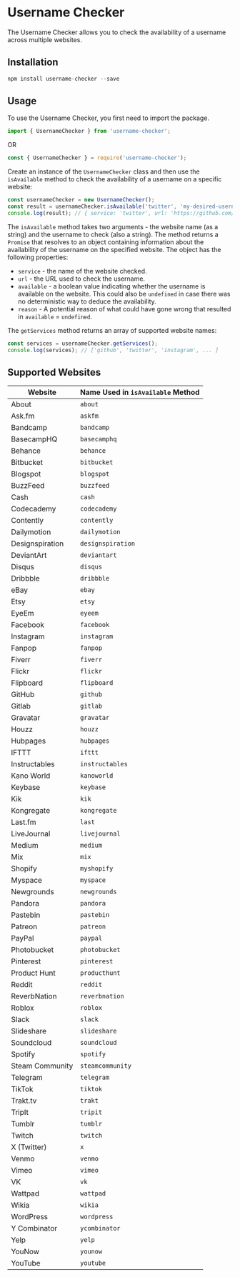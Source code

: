 # Username Checker
The Username Checker allows you to check the availability of a username across multiple websites.

## Installation

```js
npm install username-checker --save
```


## Usage

To use the Username Checker, you first need to import the package.


```js
import { UsernameChecker } from 'username-checker';
```
OR
```js
const { UsernameChecker } = require('username-checker');
```


Create an instance of the `UsernameChecker` class and then use the `isAvailable` method to check the availability of a username on a specific website:

```js
const usernameChecker = new UsernameChecker();
const result = usernameChecker.isAvailable('twitter', 'my-desired-username');
console.log(result); // { service: 'twitter', url: 'https://github.com/my-desired-username', available: true }
```

The `isAvailable` method takes two arguments - the website name (as a string) and the username to check (also a string). The method returns a `Promise` that resolves to an object containing information about the availability of the username on the specified website. The object has the following properties:

* `service` - the name of the website checked.
* `url` - the URL used to check the username.
* `available` - a boolean value indicating whether the username is available on the website. This could also be `undefined` in case there was no deterministic way to deduce the availability.
* `reason` - A potential reason of what could have gone wrong that resulted in `available` = `undefined`.


The `getServices` method returns an array of supported website names:
```js
const services = usernameChecker.getServices();
console.log(services); // ['github', 'twitter', 'instagram', ... ]
```


## Supported Websites
| Website                           | Name Used in `isAvailable` Method |
| --------------------------------- | --------------------------------- |
| About                             | `about`                           |
| Ask.fm                            | `askfm`                           |
| Bandcamp                          | `bandcamp`                        |
| BasecampHQ                        | `basecamphq`                      |
| Behance                           | `behance`                         |
| Bitbucket                         | `bitbucket`                       |
| Blogspot                          | `blogspot`                        |
| BuzzFeed                          | `buzzfeed`                        |
| Cash                              | `cash`                            |
| Codecademy                        | `codecademy`                      |
| Contently                         | `contently`                       |
| Dailymotion                       | `dailymotion`                     |
| Designspiration                   | `designspiration`                 |
| DeviantArt                        | `deviantart`                      |
| Disqus                            | `disqus`                          |
| Dribbble                          | `dribbble`                        |
| eBay                              | `ebay`                            |
| Etsy                              | `etsy`                            |
| EyeEm                             | `eyeem`                           |
| Facebook                          | `facebook`                        |
| Instagram                        | `instagram`                        |
| Fanpop                            | `fanpop`                          |
| Fiverr                            | `fiverr`                          |
| Flickr                            | `flickr`                          |
| Flipboard                         | `flipboard`                       |
| GitHub                            | `github`                          |
| Gitlab                            | `gitlab`                          |
| Gravatar                          | `gravatar`                        |
| Houzz                             | `houzz`                           |
| Hubpages                          | `hubpages`                        |
| IFTTT                             | `ifttt`                           |
| Instructables                     | `instructables`                   |
| Kano World                        | `kanoworld`                       |
| Keybase                           | `keybase`                         |
| Kik                               | `kik`                             |
| Kongregate                        | `kongregate`                      |
| Last.fm                           | `last`                            |
| LiveJournal                      | `livejournal`                     |
| Medium                            | `medium`                          |
| Mix                               | `mix`                             |
| Shopify                           | `myshopify`                       |
| Myspace                           | `myspace`                         |
| Newgrounds                        | `newgrounds`                      |
| Pandora                           | `pandora`                         |
| Pastebin                          | `pastebin`                        |
| Patreon                           | `patreon`                         |
| PayPal                            | `paypal`                          |
| Photobucket                       | `photobucket`                     |
| Pinterest                         | `pinterest`                       |
| Product Hunt                      | `producthunt`                     |
| Reddit                            | `reddit`                          |
| ReverbNation                      | `reverbnation`                    |
| Roblox                            | `roblox`                          |
| Slack                             | `slack`                           |
| Slideshare                        | `slideshare`                      |
| Soundcloud                        | `soundcloud`                      |
| Spotify                           | `spotify`                         |
| Steam Community                   | `steamcommunity`                  |
| Telegram                          | `telegram`                        |
| TikTok                            | `tiktok`                          |
| Trakt.tv                          | `trakt`                           |
| TripIt                            | `tripit`                          |
| Tumblr                            | `tumblr`                          |
| Twitch                            | `twitch`                          |
| X (Twitter)                        | `x`                         |
| Venmo                             | `venmo`                           |
| Vimeo                             | `vimeo`                           |
| VK                                | `vk`                              |
| Wattpad                           | `wattpad`                         |
| Wikia                             | `wikia`                           |
| WordPress                         | `wordpress`                       |
| Y Combinator                      | `ycombinator`                     |
| Yelp                              | `yelp`                            |
| YouNow                            | `younow`                          |
| YouTube                           | `youtube`                         |
